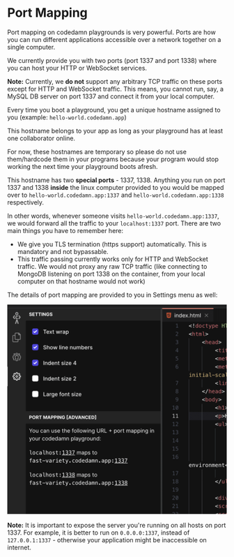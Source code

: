 # Port Mapping

Port mapping on codedamn playgrounds is very powerful. Ports are how you can run different applications accessible over a network together on a single computer.

We currently provide you with two ports (port 1337 and port 1338) where you can host your HTTP or WebSocket services.

**Note:** Currently, we **do not** support any arbitrary TCP traffic on these ports except for HTTP and WebSocket traffic. This means, you cannot run, say, a MySQL DB server on port 1337 and connect it from your local computer.

Every time you boot a playground, you get a unique hostname assigned to you (example: `hello-world.codedamn.app`)

This hostname belongs to your app as long as your playground has at least one collaborator online.

For now, these hostnames are temporary so please do not use them/hardcode them in your programs because your program would stop working the next time your playground boots afresh.

This hostname has two **special ports** - 1337, 1338. Anything you run on port 1337 and 1338 **inside** the linux computer provided to you would be mapped over to `hello-world.codedamn.app:1337` and `hello-world.codedamn.app:1338` respectively.

In other words, whenever someone visits `hello-world.codedamn.app:1337`, we would forward all the traffic to your `localhost:1337` port. There are two main things you have to remember here:

-   We give you TLS termination (https support) automatically. This is mandatory and not bypassable.
-   This traffic passing currently works only for HTTP and WebSocket traffic. We would not proxy any raw TCP traffic (like connecting to MongoDB listening on port 1338 on the container, from your local computer on that hostname would not work)

The details of port mapping are provided to you in Settings menu as well:

![](/images/playground-port-mapping.png)

**Note:** It is important to expose the server you're running on all hosts on port 1337. For example, it is better to run on `0.0.0.0:1337`, instead of `127.0.0.1:1337` - otherwise your application might be inaccessible on internet.
